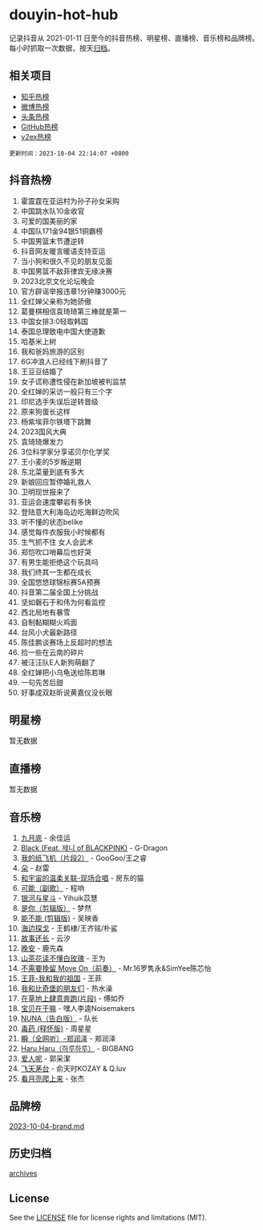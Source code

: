 # douyin-hot-hub

记录抖音从 2021-01-11 日至今的抖音热榜、明星榜、直播榜、音乐榜和品牌榜。每小时抓取一次数据，按天[归档](archives)。

## 相关项目

- [知乎热榜](https://github.com/lonnyzhang423/zhihu-hot-hub)
- [微博热榜](https://github.com/lonnyzhang423/weibo-hot-hub)
- [头条热榜](https://github.com/lonnyzhang423/toutiao-hot-hub)
- [GitHub热榜](https://github.com/lonnyzhang423/github-hot-hub)
- [v2ex热榜](https://github.com/lonnyzhang423/v2ex-hot-hub)


`更新时间：2023-10-04 22:14:07 +0800`

## 抖音热榜

1. 霍震霆在亚运村为孙子孙女采购
1. 中国跳水队10金收官
1. 可爱的国美丽的家
1. 中国队171金94银51铜霸榜
1. 中国男篮末节遭逆转
1. 抖音网友暖言暖语支持亚运
1. 当小狗和很久不见的朋友见面
1. 中国男篮不敌菲律宾无缘决赛
1. 2023北京文化论坛晚会
1. 官方辟谣举报违章1分钟赚3000元
1. 全红婵父亲称为她骄傲
1. 葛曼棋相信袁琦琦第三棒就是第一
1. 中国女排3:0轻取韩国
1. 泰国总理致电中国大使道歉
1. 哈基米上树
1. 我和爸妈旅游的区别
1. 6G冲浪人已经线下刷抖音了
1. 王豆豆结婚了
1. 女子谎称遭性侵在新加坡被判监禁
1. 全红婵的采访一般只有三个字
1. 印尼选手失误后逆转晋级
1. 原来狗蛋长这样
1. 杨紫埃菲尔铁塔下跳舞
1. 2023国风大典
1. 袁琦琦爆发力
1. 3位科学家分享诺贝尔化学奖
1. 王小麦的5岁叛逆期
1. 东北菜量到底有多大
1. 新娘回应暂停婚礼救人
1. 卫明现世报来了
1. 亚运会速度攀岩有多快
1. 登陆意大利海岛边吃海鲜边吹风
1. 听不懂的状态belike
1. 感觉每件衣服我小时候都有
1. 生气抓不住 女人会武术
1. 郑恺吹口哨幕后也好哭
1. 有男生能拒绝这个玩具吗
1. 我们终其一生都在成长
1. 全国悠悠球锦标赛5A预赛
1. 抖音第二届全国上分挑战
1. 坚如磐石于和伟为何看监控
1. 西北局地有暴雪
1. 自制黏糊糊火鸡面
1. 台风小犬最新路径
1. 陈佳鹏谈赛场上反超时的想法
1. 捡一些在云南的碎片
1. 被汪汪队E人新狗萌翻了
1. 全红婵把小乌龟送给陈若琳
1. 一句先苦后甜
1. 好事成双赵昕说黄嘉仪没长眼

## 明星榜

暂无数据

## 直播榜

暂无数据

## 音乐榜

1. [九月底](https://sf3-cdn-tos.douyinstatic.com/obj/tos-cn-ve-2774/oMfewG4PDTFhF8iz3OGQ7ABH5i6fCgnMaoCbzZ) - 余佳运
1. [Black (Feat. 제니 of BLACKPINK)](https://sf6-cdn-tos.douyinstatic.com/obj/tos-cn-ve-2774/2eb92e2debbe4fe0a552bc099aef7f28) - G-Dragon
1. [我的纸飞机（片段2）](https://sf6-cdn-tos.douyinstatic.com/obj/tos-cn-ve-2774/oM2ZrKcg2CD5AeRB2gkeXOFB1IxAGJdZPazYHf) - GooGoo/王之睿
1. [朵](https://sf6-cdn-tos.douyinstatic.com/obj/tos-cn-ve-2774/932f5bdfcd7c47b880525e92ab8a4999) - 赵雷
1. [和宇宙的温柔关联-现场合唱](https://sf3-cdn-tos.douyinstatic.com/obj/tos-cn-ve-2774/o0hONGDYQBgk0e5bqDeQOonVmncA6tC2nBwZLT) - 房东的猫
1. [可能（副歌）](https://sf3-cdn-tos.douyinstatic.com/obj/tos-cn-ve-2774/cde1731888894259b333569393c2fb51) - 程响
1. [银河与星斗](https://sf3-cdn-tos.douyinstatic.com/obj/tos-cn-ve-2774/3cc0bf5f0ef140f7b6743a631bcf3c58) - Yihuik苡慧
1. [是你（剪辑版）](https://sf6-cdn-tos.douyinstatic.com/obj/tos-cn-ve-2774/46019dae783c4c969944217fe1cfafc4) - 梦然
1. [能不能 (剪辑版)](https://sf3-cdn-tos.douyinstatic.com/obj/tos-cn-ve-2774/fc4a6c45b4a34277ba4088e1d7fdff98) - 吴映香
1. [海边探戈](https://sf6-cdn-tos.douyinstatic.com/obj/tos-cn-ve-2774/os9gE0VQCGqt6VQkZDyBBYvfSDY0QFe3vVmubn) - 王鹤棣/王齐铭/朴鲨
1. [故事还长](https://sf3-cdn-tos.douyinstatic.com/obj/tos-cn-ve-2774/30a26758c8594f0ab81ac675c33ee2c5) - 云汐
1. [晚安](https://sf6-cdn-tos.douyinstatic.com/obj/tos-cn-ve-2774/a724c5e224464218839820f4e4fd632f) - 鹿先森
1. [山茶花读不懂白玫瑰](https://sf3-cdn-tos.douyinstatic.com/obj/tos-cn-ve-2774/osfn8B7DktrRHEPJgPCfDbw7QDQEkwC16BxZg9) - 王为
1. [不需要挽留 Move On（前奏）](https://sf6-cdn-tos.douyinstatic.com/obj/tos-cn-ve-2774/ooCBhgCCkF4nExzQL9WZSUbitfA8IsDkgQIYhe) - Mr.16罗隽永&SimYee陈芯怡
1. [王菲-我和我的祖国](https://sf3-cdn-tos.douyinstatic.com/obj/tos-cn-ve-2774/3ef0f373017541e18566595c96123cab) - 王菲
1. [我和比奇堡的朋友们](https://sf3-cdn-tos.douyinstatic.com/obj/tos-cn-ve-2774/f0505db981ea4a6d91453a15924a82aa) - 热水澡
1. [在草地上肆意奔跑(片段)](https://sf3-cdn-tos.douyinstatic.com/obj/tos-cn-ve-2774/8831d494742f45dabdfa8adb8b817259) - 傅如乔
1. [宝贝在干嘛](https://sf3-cdn-tos.douyinstatic.com/obj/tos-cn-ve-2774/okW4hBCfJI5B2ZEgTCtikhMW7IafzNrBQIYkpJ) - 嘿人李逵Noisemakers
1. [NUNA（告白版）](https://sf6-cdn-tos.douyinstatic.com/obj/tos-cn-ve-2774/a65828cbd8ce41a78a430a58b49f4feb) - 队长
1. [毒药 (释怀版)](https://sf6-cdn-tos.douyinstatic.com/obj/tos-cn-ve-2774/oYILMEAzspdZBIzy4frJNB8ZHPHWAhiwowd4Ad) - 周星星
1. [瞬（全网听）-郑润泽](https://sf3-cdn-tos.douyinstatic.com/obj/tos-cn-ve-2774/o4Vb9eJZClCZTnRQYy0BRSeHGrDtrkrQgIBvQt) - 郑润泽
1. [Haru Haru（하루하루）](https://sf3-cdn-tos.douyinstatic.com/obj/tos-cn-ve-2774/940c04aa98154ee7bdbaaa2ad9f28aec) - BIGBANG
1. [爱人呢](https://sf3-cdn-tos.douyinstatic.com/obj/tos-cn-ve-2774/2041dc10f3c442f1992b439a00eaf2ba) - 郭采潔
1. [飞天茅台](https://sf3-cdn-tos.douyinstatic.com/obj/tos-cn-ve-2774/o4GhTV5kIuMWmC2Ai1WzNglssgBfQaqQCSLxUU) - 俞天时KOZAY & Q.luv
1. [看月亮爬上来](https://sf3-cdn-tos.douyinstatic.com/obj/tos-cn-ve-2774/356c324112764016b25295e535f2daf0) - 张杰

## 品牌榜

[2023-10-04-brand.md](archives/2023-10-04-brand.md)

## 历史归档

[archives](archives)

## License

See the [LICENSE](LICENSE) file for license rights and limitations (MIT).
